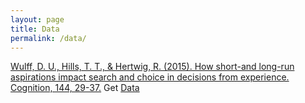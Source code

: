 ```yaml
---
layout: page
title: Data
permalink: /data/
---
```

<a href="http://pubman.mpdl.mpg.de/pubman/item/escidoc:2179854/component/escidoc:2179853/DW_How_2015.pdf">Wulff, D. U., Hills, T. T., & Hertwig, R. (2015). How short-and long-run aspirations impact search and choice in decisions from experience. Cognition, 144, 29-37.</a>
Get <a href="https://raw.githubusercontent.com/dwulff/dwulff.github.io/master/_data/WulffHillsHertwig2015ShortLongRun.zip" >Data</a>

